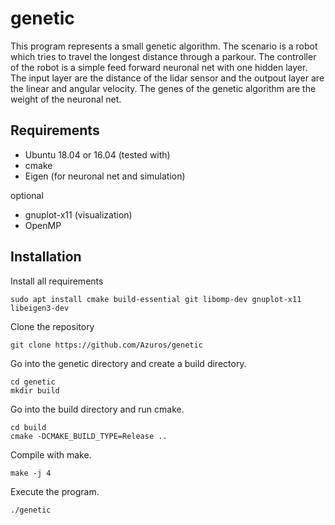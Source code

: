 # genetic

This program represents a small genetic algorithm. The scenario is a robot which tries to travel the longest distance through a parkour. The controller of the robot is a simple feed forward neuronal net with one hidden layer. The input layer are the distance of the lidar sensor and the outpout layer are the linear and angular velocity. The genes of the genetic algorithm are the weight of the neuronal net.

## Requirements
* Ubuntu 18.04 or 16.04 (tested with)
* cmake
* Eigen (for neuronal net and simulation)

optional
* gnuplot-x11 (visualization)
* OpenMP

## Installation

Install all requirements
```
sudo apt install cmake build-essential git libomp-dev gnuplot-x11 libeigen3-dev 
```

Clone the repository
```
git clone https://github.com/Azuros/genetic
```

Go into the genetic directory and create a build directory.
```
cd genetic
mkdir build
```

Go into the build directory and run cmake.
```
cd build
cmake -DCMAKE_BUILD_TYPE=Release ..
```

Compile with make.
```
make -j 4
```

Execute the program.
```
./genetic
```
